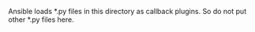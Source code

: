 Ansible loads *.py files in this directory as callback plugins. So do not put other *.py files here.
